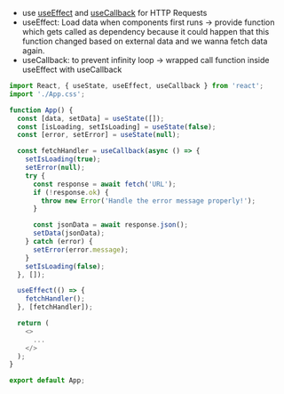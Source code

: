 - use [useEffect](useEffect.md) and [useCallback](useCallback.md) for HTTP Requests  
- useEffect: Load data when components first runs -> provide function which gets called as dependency because it could happen that this function changed based on external data and we wanna fetch data again.  
- useCallback: to prevent infinity loop -> wrapped call function inside useEffect with useCallback

```js
import React, { useState, useEffect, useCallback } from 'react';
import './App.css';

function App() {
  const [data, setData] = useState([]);
  const [isLoading, setIsLoading] = useState(false);
  const [error, setError] = useState(null);

  const fetchHandler = useCallback(async () => {
    setIsLoading(true);
    setError(null);
    try {
      const response = await fetch('URL');
      if (!response.ok) {
        throw new Error('Handle the error message properly!');
      }

      const jsonData = await response.json();
      setData(jsonData);
    } catch (error) {
      setError(error.message);
    }
    setIsLoading(false);
  }, []);

  useEffect(() => {
    fetchHandler();
  }, [fetchHandler]);

  return (
    <>
      ...
    </>
  );
}

export default App;
```